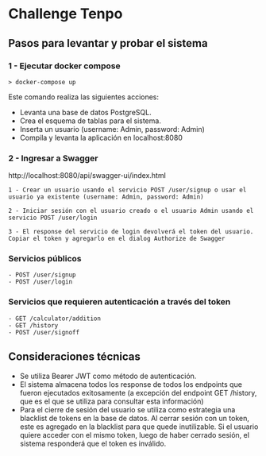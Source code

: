 # Challenge Tenpo

## Pasos para levantar y probar el sistema

### 1 - Ejecutar docker compose
``` shell
> docker-compose up
```
Este comando realiza las siguientes acciones:
- Levanta una base de datos PostgreSQL.
- Crea el esquema de tablas para el sistema.
- Inserta un usuario (username: Admin, password: Admin)
- Compila y levanta la aplicación en localhost:8080

### 2 - Ingresar a Swagger
http://localhost:8080/api/swagger-ui/index.html

    1 - Crear un usuario usando el servicio POST /user/signup o usar el usuario ya existente (username: Admin, password: Admin)

    2 - Iniciar sesión con el usuario creado o el usuario Admin usando el servicio POST /user/login
 
    3 - El response del servicio de login devolverá el token del usuario. Copiar el token y agregarlo en el dialog Authorize de Swagger

### Servicios públicos
    - POST /user/signup
    - POST /user/login

### Servicios que requieren autenticación a través del token
    - GET /calculator/addition
    - GET /history
    - POST /user/signoff

## Consideraciones técnicas

- Se utiliza Bearer JWT como método de autenticación.
- El sistema almacena todos los response de todos los endpoints que fueron ejecutados exitosamente (a excepción del endpoint GET /history, que es el que se utiliza para consultar esta información)
- Para el cierre de sesión del usuario se utiliza como estrategia una blacklist de tokens en la base de datos. Al cerrar sesión con
 un token, este es agregado en la blacklist para que quede inutilizable. Si el usuario quiere acceder con el mismo token,
 luego de haber cerrado sesión, el sistema responderá que el token es inválido.